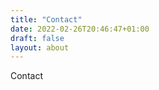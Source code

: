 ```yaml
---
title: "Contact"
date: 2022-02-26T20:46:47+01:00
draft: false
layout: about
---
```


<div class="title">Contact</div>
